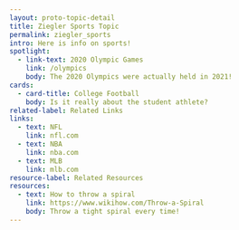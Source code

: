 ```yaml
---
layout: proto-topic-detail
title: Ziegler Sports Topic
permalink: ziegler_sports
intro: Here is info on sports!
spotlight:
  - link-text: 2020 Olympic Games
    link: /olympics
    body: The 2020 Olympics were actually held in 2021!
cards:
  - card-title: College Football
    body: Is it really about the student athlete?
related-label: Related Links
links:
  - text: NFL
    link: nfl.com
  - text: NBA
    link: nba.com
  - text: MLB
    link: mlb.com
resource-label: Related Resources
resources:
  - text: How to throw a spiral
    link: https://www.wikihow.com/Throw-a-Spiral
    body: Throw a tight spiral every time!
---
```

